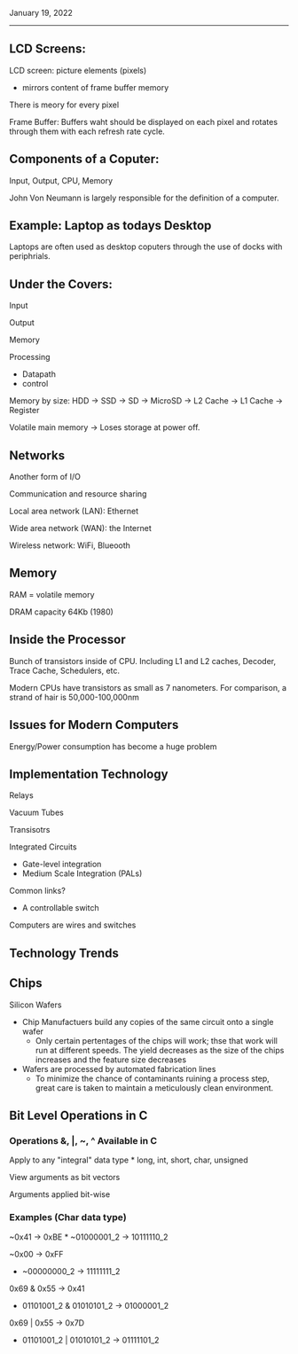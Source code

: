 January 19, 2022

---

## LCD Screens:

LCD screen: picture elements (pixels)
* mirrors content of frame buffer memory

There is meory for every pixel

Frame Buffer: Buffers waht should be displayed on each pixel and rotates through them with each refresh rate cycle. 

## Components of a Coputer: 

Input, Output, CPU, Memory

John Von Neumann is largely responsible for the definition of a computer. 

## Example: Laptop as todays Desktop

Laptops are often used as desktop coputers through the use of docks with periphrials. 

## Under the Covers: 

Input

Output

Memory

Processing
* Datapath
* control

Memory by size:  HDD -> SSD -> SD -> MicroSD -> L2 Cache -> L1 Cache -> Register 

Volatile main memory -> Loses storage at power off. 

## Networks

Another form of I/O

Communication and resource sharing

Local area network (LAN): Ethernet

Wide area network (WAN): the Internet

Wireless network: WiFi, Blueooth

## Memory

RAM = volatile memory

DRAM capacity 64Kb (1980) 

## Inside the Processor

Bunch of transistors inside of CPU. Including L1 and L2 caches, Decoder, Trace Cache, Schedulers, etc. 

Modern CPUs have transistors as small as 7 nanometers. For comparison, a strand of hair is 50,000-100,000nm

## Issues for Modern Computers

Energy/Power consumption has become a huge problem

## Implementation Technology

Relays

Vacuum Tubes

Transisotrs

Integrated Circuits
* Gate-level integration
* Medium Scale Integration (PALs)

Common links?
* A controllable switch

Computers are wires and switches

## Technology Trends

## Chips

Silicon Wafers
* Chip Manufactuers build any copies of the same circuit onto a single wafer
  * Only certain pertentages of the chips will work; thse that work will run at different speeds. The yield decreases as the size of the chips increases and the feature size decreases
* Wafers are processed by automated fabrication lines  
  * To minimize the chance of contaminants ruining a process step, great care is taken to maintain a meticulously clean environment. 

## Bit Level Operations in C

### Operations &, |, ~, ^ Available in C

Apply to any "integral" data type
    * long, int, short, char, unsigned

View arguments as bit vectors

Arguments applied bit-wise

### Examples (Char data type)

~0x41 -> 0xBE
    * ~01000001_2 -> 10111110_2

~0x00 -> 0xFF
  * ~00000000_2 -> 11111111_2

0x69 & 0x55 -> 0x41
  * 01101001_2 & 01010101_2 -> 01000001_2

0x69 | 0x55 -> 0x7D
  * 01101001_2 | 01010101_2 -> 01111101_2


